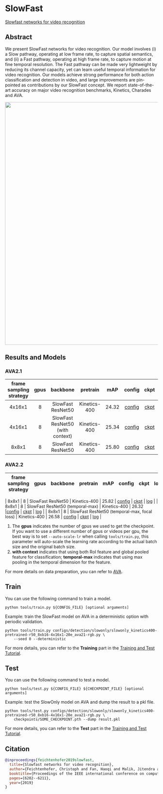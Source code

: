 # SlowFast

[Slowfast networks for video recognition](https://openaccess.thecvf.com/content_ICCV_2019/html/Feichtenhofer_SlowFast_Networks_for_Video_Recognition_ICCV_2019_paper.html)

<!-- [ALGORITHM] -->

## Abstract

<!-- [ABSTRACT] -->

We present SlowFast networks for video recognition. Our model involves (i) a Slow pathway, operating at low frame rate, to capture spatial semantics, and (ii) a Fast pathway, operating at high frame rate, to capture motion at fine temporal resolution. The Fast pathway can be made very lightweight by reducing its channel capacity, yet can learn useful temporal information for video recognition. Our models achieve strong performance for both action classification and detection in video, and large improvements are pin-pointed as contributions by our SlowFast concept. We report state-of-the-art accuracy on major video recognition benchmarks, Kinetics, Charades and AVA.

<!-- [IMAGE] -->

<div align=center>
<img src="https://user-images.githubusercontent.com/34324155/143044111-94676f64-7ba8-4081-9011-f8054bed7030.png" width="800"/>
</div>

## Results and Models

### AVA2.1

| frame sampling strategy |  gpus |               backbone               |   pretrain   |  mAP  |               config                |               ckpt                |               log                |
| :---------------------: |  :--: | :----------------------------------: | :----------: | :---: | :---------------------------------: | :-------------------------------: | :------------------------------: |
|         4x16x1          |   8   |          SlowFast ResNet50           | Kinetics-400 | 24.32 |  [config](/configs/detection/slowfast/slowfast_kinetics400-pretrained-r50_8xb16-4x16x1-20e_ava21-rgb.py) | [ckpt](https://download.openmmlab.com/mmaction/v1.0/detection/slowfast/slowfast_kinetics400-pretrained-r50_8xb16-4x16x1-20e_ava21-rgb/slowfast_kinetics400-pretrained-r50_8xb16-4x16x1-20e_ava21-rgb_20220906-5180ea3c.pth) | [log](https://download.openmmlab.com/mmaction/v1.0/detection/slowfast/slowfast_kinetics400-pretrained-r50_8xb16-4x16x1-20e_ava21-rgb/slowfast_kinetics400-pretrained-r50_8xb16-4x16x1-20e_ava21-rgb.log) |
|         4x16x1          |    8   |   SlowFast ResNet50 (with context)   | Kinetics-400 | 25.34 |  [config](/configs/detection/slowfast/slowfast_kinetics400-pretrained-r50-context_8xb16-4x16x1-20e_ava21-rgb.py) | [ckpt](https://download.openmmlab.com/mmaction/v1.0/detection/slowfast/slowfast_kinetics400-pretrained-r50-context_8xb16-4x16x1-20e_ava21-rgb/slowfast_kinetics400-pretrained-r50-context_8xb16-4x16x1-20e_ava21-rgb_20220906-5bb4f6f2.pth) | [log](https://download.openmmlab.com/mmaction/v1.0/detection/slowfast/slowfast_kinetics400-pretrained-r50-context_8xb16-4x16x1-20e_ava21-rgb/slowfast_kinetics400-pretrained-r50-context_8xb16-4x16x1-20e_ava21-rgb.log) |
|          8x8x1          |     8   |          SlowFast ResNet50           | Kinetics-400 |  25.80 | [config](/configs/detection/slowfast/slowfast_kinetics400-pretrained-r50_8xb8-8x8x1-20e_ava21-rgb.py) | [ckpt](https://download.openmmlab.com/mmaction/v1.0/detection/slowfast/slowfast_kinetics400-pretrained-r50_8xb8-8x8x1-20e_ava21-rgb/slowfast_kinetics400-pretrained-r50_8xb8-8x8x1-20e_ava21-rgb_20220906-39133ec7.pth) | [log](https://download.openmmlab.com/mmaction/v1.0/detection/slowfast/slowfast_kinetics400-pretrained-r50_8xb8-8x8x1-20e_ava21-rgb/slowfast_kinetics400-pretrained-r50_8xb8-8x8x1-20e_ava21-rgb.log) |

### AVA2.2
| frame sampling strategy |  gpus |               backbone               |   pretrain   |  mAP  |               config                |               ckpt                |               log                |
| :---------------------: |  :--: | :----------------------------------: | :----------: | :---: | :---------------------------------: | :-------------------------------: | :------------------------------: |

|          8x8x1          |   8   |          SlowFast ResNet50           | Kinetics-400 | 25.82 | [config](/configs/detection/slowfast/slowfast_kinetics400-pretrained-r50_8xb6-8x8x1-cosine-10e_ava22-rgb.py) | [ckpt](https://download.openmmlab.com/mmaction/v1.0/detection/slowfast/slowfast_kinetics400-pretrained-r50_8xb6-8x8x1-cosine-10e_ava22-rgb/slowfast_kinetics400-pretrained-r50_8xb6-8x8x1-cosine-10e_ava22-rgb_20220906-d934a48f.pth) | [log](https://download.openmmlab.com/mmaction/v1.0/detection/slowfast/slowfast_kinetics400-pretrained-r50_8xb6-8x8x1-cosine-10e_ava22-rgb/slowfast_kinetics400-pretrained-r50_8xb6-8x8x1-cosine-10e_ava22-rgb.log) |
|          8x8x1          |     8   |   SlowFast ResNet50 (temporal-max)   | Kinetics-400 | 26.32 |[config](/configs/detection/slowfast/slowfast_kinetics400-pretrained-r50-temporal-max_8xb6-8x8x1-cosine-10e_ava22-rgb.py) | [ckpt](https://download.openmmlab.com/mmaction/v1.0/detection/slowfast/slowfast_kinetics400-pretrained-r50-temporal-max_8xb6-8x8x1-cosine-10e_ava22-rgb/slowfast_kinetics400-pretrained-r50-temporal-max_8xb6-8x8x1-cosine-10e_ava22-rgb_20220906-13a9078e.pth) | [log](https://download.openmmlab.com/mmaction/v1.0/detection/slowfast/slowfast_kinetics400-pretrained-r50-temporal-max_8xb6-8x8x1-cosine-10e_ava22-rgb/slowfast_kinetics400-pretrained-r50-temporal-max_8xb6-8x8x1-cosine-10e_ava22-rgb.log) |
|          8x8x1          |     8   | SlowFast ResNet50 (temporal-max, focal loss) | Kinetics-400 | 26.58 | [config](/configs/detection/slowfast/slowfast_r50-k400-pre-temporal-max-focal-alpha3-gamma1_8xb6-8x8x1-cosine-10e_ava22-rgb.py) | [ckpt](https://download.openmmlab.com/mmaction/v1.0/detection/slowfast/slowfast_r50-k400-pre-temporal-max-focal-alpha3-gamma1_8xb6-8x8x1-cosine-10e_ava22-rgb/slowfast_r50-k400-pre-temporal-max-focal-alpha3-gamma1_8xb6-8x8x1-cosine-10e_ava22-rgb_20220906-dd59e26f.pth) | [log](https://download.openmmlab.com/mmaction/v1.0/detection/slowfast/slowfast_r50-k400-pre-temporal-max-focal-alpha3-gamma1_8xb6-8x8x1-cosine-10e_ava22-rgb/slowfast_r50-k400-pre-temporal-max-focal-alpha3-gamma1_8xb6-8x8x1-cosine-10e_ava22-rgb.log) |



1. The **gpus** indicates the number of gpus we used to get the checkpoint. If you want to use a different number of gpus or videos per gpu, the best way is to set `--auto-scale-lr` when calling `tools/train.py`, this parameter will auto-scale the learning rate according to the actual batch size and the original batch size.
2. **with context** indicates that using both RoI feature and global pooled feature for classification; **temporal-max** indicates that using max pooling in the temporal dimension for the feature.

For more details on data preparation, you can refer to [AVA](/tools/data/ava/README.md).

## Train

You can use the following command to train a model.

```shell
python tools/train.py ${CONFIG_FILE} [optional arguments]
```

Example: train the SlowFast model on AVA in a deterministic option with periodic validation.

```shell
python tools/train.py configs/detection/slowonly/slowonly_kinetics400-pretrained-r50_8xb16-4x16x1-20e_ava21-rgb.py \
    --seed 0 --deterministic
```

For more details, you can refer to the **Training** part in the [Training and Test Tutorial](/docs/en/user_guides/4_train_test.md).

## Test

You can use the following command to test a model.

```shell
python tools/test.py ${CONFIG_FILE} ${CHECKPOINT_FILE} [optional arguments]
```

Example: test the SlowOnly model on AVA and dump the result to a pkl file.

```shell
python tools/test.py configs/detection/slowonly/slowonly_kinetics400-pretrained-r50_8xb16-4x16x1-20e_ava21-rgb.py \
    checkpoints/SOME_CHECKPOINT.pth --dump result.pkl
```

For more details, you can refer to the **Test** part in the [Training and Test Tutorial](/docs/en/user_guides/4_train_test.md).
## Citation

```BibTeX
@inproceedings{feichtenhofer2019slowfast,
  title={Slowfast networks for video recognition},
  author={Feichtenhofer, Christoph and Fan, Haoqi and Malik, Jitendra and He, Kaiming},
  booktitle={Proceedings of the IEEE international conference on computer vision},
  pages={6202--6211},
  year={2019}
}
```

